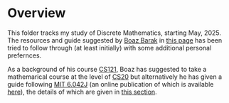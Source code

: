 # Overview

This folder tracks my study of Discrete Mathematics, starting May, 2025. The resources and guide suggested by [Boaz Barak](boazbarak.org) in [this page](https://cs121.boazbarak.org/background/) has been tried to follow through (at least initially) with some additional personal prefernces. 

As a background of his course [CS121](cs121.boazbara.org), Boaz has suggested to take a mathemarical course at the level of [CS20](https://lewis.seas.harvard.edu/pages/harvard-computer-science-20-discrete-mathematics-computer-science) but alternatively he has given a guide following [MIT 6.042J](https://ocw.mit.edu/courses/6-042j-mathematics-for-computer-science-fall-2010/) (an online publication of which is available [here](https://openlearninglibrary.mit.edu/courses/course-v1:OCW+6.042J+2T2019/about)), the details of which are given in [this section](https://cs121.boazbarak.org/background/#self-study-using-mit-6-042j).